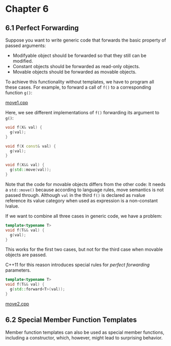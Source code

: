 # Chapter 6

## 6.1 Perfect Forwarding

Suppose you want to write generic code that forwards the basic property of passed
arguments:

+ Modifyable object should be forwarded so that they still can be modified.
+ Constant objects should be forwarded as read-only objects.
+ Movable objects should be forwarded as movable objects.

To achieve this functionality without templates, we have to program all these cases.
For example, to forward a call of `f()` to a corresponding function `g()`:

[move1.cpp](./move1.cpp)

Here, we see different implementations of `f()` forwarding its argument to `g()`:

```c++
void f(X& val) {
  g(val);
}

void f(X const& val) {
  g(val);
}

void f(X&& val) {
  g(std::move(val));
}
```

Note that the code for movable objects differs from the other code: It needs a
`std::move()` because according to language rules, move semantics is not passed
through. Although `val` in the third `f()` is declared as rvalue reference its
value category when used as expression is a non-constant lvalue.

If we want to combine all three cases in generic code, we have a problem:

```c++
template<typename T>
void f(T&& val) {
  g(val);
}
```

This works for the first two cases, but not for the third case when movable objects
are passed.

C++11 for this reason introduces special rules for *perfect forwarding* parameters.

```c++
template<typename T>
void f(T&& val) {
  g(std::forward<T>(val));
}
```

[move2.cpp](./move2.cpp)

## 6.2 Special Member Function Templates

Member function templates can also be used as special member functions, including a
constructor, which, however, might lead to surprising behavior.

